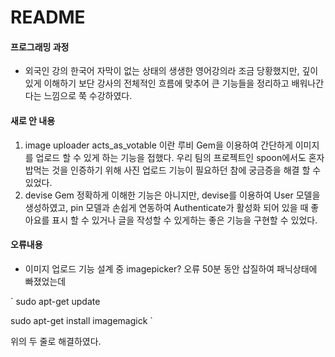 # README

#### 프로그래밍 과정
- 외국인 강의
한국어 자막이 없는 상태의 생생한 영어강의라 조금 당황했지만, 깊이 있게 이해하기 보단 강사의 전체적인 흐름에 맞추어 큰 기능들을 정리하고 배워나간다는 느낌으로 쭉 수강하였다.

#### 새로 안 내용
1. image uploader
acts_as_votable 이란 루비 Gem을 이용하여 간단하게 이미지를 업로드 할 수 있게 하는 기능을 접했다. 우리 팀의 프로젝트인 spoon에서도 혼자 밥먹는 것을 인증하기 위해 사진 업로드 기능이 필요하던 참에 궁금증을 해결 할 수 있었다. 
2. devise Gem
정확하게 이해한 기능은 아니지만, devise를 이용하여 User 모델을 생성하였고, pin 모델과 손쉽게 연동하여 Authenticate가 활성화 되어 있을 때 좋아요를 표시 할 수 있거나 글을 작성할 수 있게하는 좋은 기능을 구현할 수 있었다.

#### 오류내용
- 이미지 업로드 기능 설계 중 imagepicker? 오류
50분 동안 삽질하여 패닉상태에 빠졌었는데

`
sudo apt-get update 

sudo apt-get install imagemagick
`

위의 두 줄로 해결하였다.
